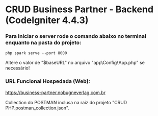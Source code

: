 # CRUD Business Partner - Backend (CodeIgniter 4.4.3)

### Para iniciar o server rode o comando abaixo no terminal enquanto na pasta do projeto:
```
php spark serve --port 8000
```
Altere o valor de "$baseURL" no arquivo "app\Config\App.php" se necessário!

### URL Funcional Hospedada (Web):
https://business-partner.nobugneverlag.com.br

Collection do POSTMAN inclusa na raiz do projeto "CRUD PHP.postman_collection.json".